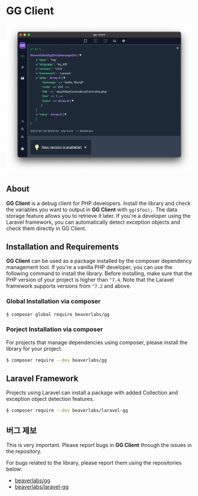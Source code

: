 # GG Client

![GG Client](./images/v1.1.0/ggclient-v1.1.0-dark.webp "GG Client")

## About

**GG Client** is a debug client for PHP developers. Install the library and check the variables you want to output in **GG Client** with `gg($foo);`. The data storage feature allows you to retrieve it later. If you're a developer using the Laravel framework, you can automatically detect exception objects and check them directly in GG Client.

## Installation and Requirements

**GG Client** can be used as a package installed by the composer dependency management tool. If you're a vanilla PHP developer, you can use the following command to install the library. Before installing, make sure that the PHP version of your project is higher than `^7.4`. Note that the Laravel framework supports versions from `^7.2` and above.

### Global Installation via composer

```bash
$ composer global require beaverlabs/gg
```

### Porject Installation via composer

For projects that manage dependencies using composer, please install the library for your project.

```bash
$ composer require --dev beaverlabs/gg
```

## Laravel Framework

Projects using Laravel can install a package with added Collection and exception object detection features.

```bash
$ composer require --dev beaverlabs/laravel-gg
```

## 버그 제보

This is very important. Please report bugs in **GG Client** through the issues in the repository.

For bugs related to the library, please report them using the repositories below:

- [beaverlabs/gg](https://github.com/binbyz/gg)
- [beaverlabs/laravel-gg](https://github.com/binbyz/laravel-gg)